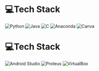 
# 💻Tech Stack
![Python](https://img.shields.io/badge/python-3670A0?style=for-the-badge&logo=python&logoColor=ffdd54) ![Java](https://img.shields.io/badge/java-%23ED8B00.svg?style=for-the-badge&logo=java&logoColor=white) ![C](https://img.shields.io/badge/c-%2300599C.svg?style=for-the-badge&logo=c&logoColor=white) ![Anaconda](https://img.shields.io/badge/Anaconda-%2344A833.svg?style=for-the-badge&logo=anaconda&logoColor=white) ![Canva](https://img.shields.io/badge/Canva-%2300C4CC.svg?style=for-the-badge&logo=Canva&logoColor=white) 

# 💻Tech Stack

![Android Studio](https://img.shields.io/badge/Android%20Studio-3DDC84?style=for-the-badge&logo=android-studio&logoColor=white) 
![Proteus](https://img.shields.io/badge/Proteus-1F88C0?style=for-the-badge&logo=proteus&logoColor=white) 
![VirtualBox](https://img.shields.io/badge/VirtualBox-183A61?style=for-the-badge&logo=virtualbox&logoColor=white) 

